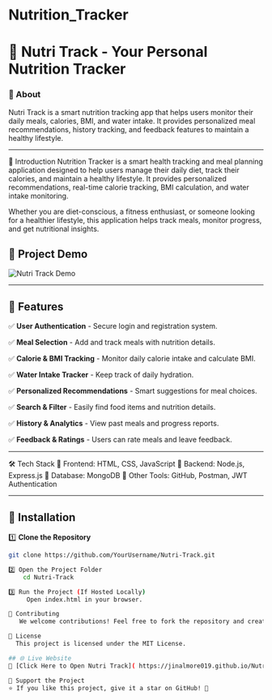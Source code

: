 # Nutrition_Tracker
# 🍏 Nutri Track - Your Personal Nutrition Tracker  

### 📌 About  
Nutri Track is a smart nutrition tracking app that helps users monitor their daily meals, calories, BMI, and water intake. It provides personalized meal recommendations, history tracking, and feedback features to maintain a healthy lifestyle.  

---

📖 Introduction
Nutrition Tracker is a smart health tracking and meal planning application designed to help users manage their daily diet, track their calories, and maintain a healthy lifestyle. It provides personalized recommendations, real-time calorie tracking, BMI calculation, and water intake monitoring.

Whether you are diet-conscious, a fitness enthusiast, or someone looking for a healthier lifestyle, this application helps track meals, monitor progress, and get nutritional insights.


## 🎥 Project Demo  
![Nutri Track Demo](assets/demo.gif)  

---

## 📌 Features  

✅ **User Authentication** - Secure login and registration system.  

✅ **Meal Selection** - Add and track meals with nutrition details.  

✅ **Calorie & BMI Tracking** - Monitor daily calorie intake and calculate BMI.  

✅ **Water Intake Tracker** - Keep track of daily hydration.  

✅ **Personalized Recommendations** - Smart suggestions for meal choices.  

✅ **Search & Filter** - Easily find food items and nutrition details.  

✅ **History & Analytics** - View past meals and progress reports.  

✅ **Feedback & Ratings** - Users can rate meals and leave feedback.  

---

🛠 Tech Stack
🔹 Frontend: HTML, CSS, JavaScript
🔹 Backend: Node.js, Express.js
🔹 Database: MongoDB
🔹 Other Tools: GitHub, Postman, JWT Authentication


---

## 📂 Installation  

1️⃣ **Clone the Repository**  
```sh
git clone https://github.com/YourUsername/Nutri-Track.git

2️⃣ Open the Project Folder
    cd Nutri-Track

3️⃣ Run the Project (If Hosted Locally)
     Open index.html in your browser.

📢 Contributing
   We welcome contributions! Feel free to fork the repository and create pull requests.

📄 License
  This project is licensed under the MIT License.

## 🌐 Live Website  
🔗 [Click Here to Open Nutri Track]( https://jinalmore019.github.io/Nutrition-Tracker/)

🌟 Support the Project
⭐ If you like this project, give it a star on GitHub! 🚀
